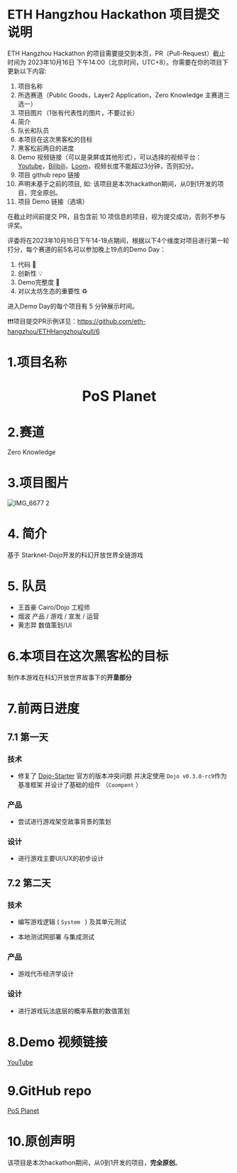 # ETH Hangzhou Hackathon 项目提交说明

ETH Hangzhou Hackathon 的项目需要提交到本页，PR（Pull-Request）截止时间为 2023年10月16日 下午14:00（北京时间，UTC+8）。你需要在你的项目下更新以下内容:
1. 项目名称
2. 所选赛道（Public Goods，Layer2 Application，Zero Knowledge 主赛道三选一）
3. 项目图片（1张有代表性的图片，不要过长）
4. 简介
5. 队长和队员
6. 本项目在这次黑客松的目标
7. 黑客松前两日的进度
8. Demo 视频链接（可以是录屏或其他形式），可以选择的视频平台：[Youtube](https://youtube.com)，[Bilibili](https://bilibili.com)，[Loom](https://www.loom.com/)，视频长度不能超过3分钟，否则扣分。
9. 项目 github repo 链接
10. 声明未基于之前的项目, 如: 该项目是本次hackathon期间，从0到1开发的项目，完全原创。
11. 项目 Demo 链接（选填）

在截止时间前提交 PR，且包含前 10 项信息的项目，视为提交成功，否则不参与评奖。

评委将在2023年10月16日下午14-18点期间，根据以下4个维度对项目进行第一轮打分，每个赛道的前5名可以参加晚上19点的Demo Day：
1. 代码 🧱
2. 创新性 💡
3. Demo完整度 📝
4. 对以太坊生态的重要性 ♻️

进入Demo Day的每个项目有 5 分钟展示时间。

❗❗❗项目提交PR示例详见：https://github.com/eth-hangzhou/ETHHangzhou/pull/6




# 1.项目名称

<h1 align="center">
  <span style="font-size: 32px;">PoS Planet</span>
</h1>

# 2.赛道
Zero Knowledge 

# 3.项目图片
![IMG_6677 2](https://github.com/yanboishere/ETHHangzhou/assets/76860915/3c44fa5f-6ee9-466c-a72d-4938dd8e8589)

# 4. 简介

基于 Starknet-Dojo开发的科幻开放世界全链游戏

# 5. 队员 
- 王首豪 Cairo/Dojo 工程师
- 烟波 产品 / 游戏 / 宣发 / 运营
- 黄志羿 数值策划/UI

# 6.本项目在这次黑客松的目标
制作本游戏在科幻开放世界故事下的**开垦部分**



# 7.前两日进度

## 7.1 第一天
### 技术
- 修复了 [Dojo-Starter](https://github.com/dojoengine/dojo-starter/pull/23) 官方的版本冲突问题
  并决定使用 `Dojo v0.3.0-rc9`作为基准框架 并设计了基础的组件 （`Coompent` ）

### 产品
- 尝试进行游戏架空故事背景的策划

### 设计
- 进行游戏主要UI/UX的初步设计

## 7.2 第二天
### 技术
- 编写游戏逻辑 ( `System ` ) 及其单元测试

- 本地测试网部署 与集成测试

### 产品
- 游戏代币经济学设计

### 设计
- 进行游戏玩法底层的概率系数的数值策划

# 8.Demo 视频链接

[YouTube](https://youtu.be/prXKLsrFgsM)


# 9.GitHub repo
[PoS Planet](https://github.com/Web3-Club/PoS-Planet)

# 10.原创声明
该项目是本次hackathon期间，从0到1开发的项目，**完全原创**。


  










